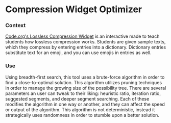 # Compression Widget Optimizer
### Context
[Code.org's Lossless Compression Widget](https://studio.code.org/s/csp1-2022/lessons/9/levels/1) is an interactive made to teach students how lossless compression works. Students are given sample texts, which they compress by entering entries into a dictionary. Dictionary entries substitute text for an emoji, and you can use emojis in entries as well.
### Use
Using breadth-first search, this tool uses a brute-force algorithm in order to find a close-to-optimal solution. This algorithm utilizes pruning techniques in order to manage the growing size of the possibility tree. There are several parameters an user can tweak to their liking: heuristic ratio, iteration ratio, suggested segments, and deeper segment searching. Each of these modifies the algorithm in one way or another, and they can affect the speed or output of the algorithm. This algorithm is not deterministic, instead it strategically uses randomness in order to stumble upon a better solution.
